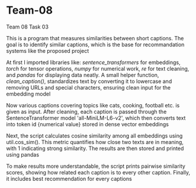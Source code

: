 # Team-08
Team 08 Task 03

This is a program that measures similarities between short captions. The goal is to identify similar captions, which is the base for recommandation systems like the proposed project

At first I imported libraries like: *sentence_transformers* for embeddings, *torch* for tensor operations, *numpy* for numerical work, *re* for text cleaning, and *pandas* for displaying data neatly. A small helper function, *clean_caption()*, standardizes text by converting it to lowercase and removing URLs and special characters, ensuring clean input for the embedding model

Now various captions covering topics like cats, cooking, football etc. is given as input. After cleaning, each caption is passed through the SentenceTransformer model 'all-MiniLM-L6-v2', which then converts text into token id {numerical value} stored in dense vector embeddings

Next, the script calculates cosine similarity among all embeddings using util.cos_sim(). This metric quantifies how close two texts are in meaning, with 1 indicating strong similarity. The results are then stored and printed using pandas

To make results more understandable, the script prints pairwise similarity scores, showing how related each caption is to every other caption. Finally, it includes best recommendation for every captions
